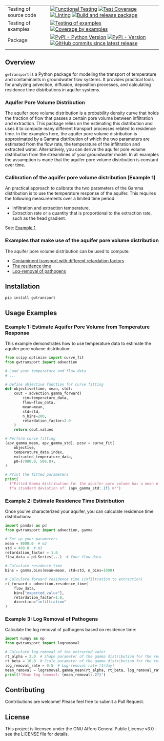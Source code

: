 |                        |                                                                                                                                                                                                                                                                                                                                                                                                                                                                                                                                                                                                                                                                                                                                                                                                      |
| ---------------------- | ---------------------------------------------------------------------------------------------------------------------------------------------------------------------------------------------------------------------------------------------------------------------------------------------------------------------------------------------------------------------------------------------------------------------------------------------------------------------------------------------------------------------------------------------------------------------------------------------------------------------------------------------------------------------------------------------------------------------------------------------------------------------------------------------------- |
| Testing of source code | [![Functional Testing](https://github.com/bdestombe/python_gwtransport/actions/workflows/functional_testing.yml/badge.svg?branch=main)](https://github.com/bdestombe/python_gwtransport/actions/workflows/functional_testing.yml) [![Test Coverage](https://bdestombe.github.io/python-gwtransport/coverage-badge.svg)](https://bdestombe.github.io/python-gwtransport/htmlcov/) [![Linting](https://github.com/bdestombe/python_gwtransport/actions/workflows/linting.yml/badge.svg?branch=main)](https://github.com/bdestombe/python_gwtransport/actions/workflows/linting.yml) [![Build and release package](https://github.com/bdestombe/python-gwtransport/actions/workflows/release.yml/badge.svg?branch=main)](https://github.com/bdestombe/python-gwtransport/actions/workflows/release.yml) |
| Testing of examples    | [![Testing of examples](https://github.com/bdestombe/python_gwtransport/actions/workflows/examples_testing.yml/badge.svg?branch=main)](https://github.com/bdestombe/python_gwtransport/actions/workflows/examples_testing.yml) [![Coverage by examples](https://bdestombe.github.io/python-gwtransport/coverage_examples-badge.svg)](https://bdestombe.github.io/python-gwtransport/htmlcov_examples/)                                                                                                                                                                                                                                                                                                                                                                                               |
| Package                | [![PyPI - Python Version](https://img.shields.io/pypi/pyversions/gwtransport.svg?logo=python&label=Python&logoColor=gold)](https://pypi.org/project/gwtransport/) [![PyPI - Version](https://img.shields.io/pypi/v/gwtransport.svg?logo=pypi&label=PyPI&logoColor=gold)](https://pypi.org/project/gwtransport/) [![GitHub commits since latest release](https://img.shields.io/github/commits-since/bdestombe/python-gwtransport/latest?logo=github&logoColor=lightgrey)](https://github.com/bdestombe/python-gwtransport/compare/)                                                                                                                                                                                                                                                                  |
|                        |                                                                                                                                                                                                                                                                                                                                                                                                                                                                                                                                                                                                                                                                                                                                                                                                      |

## Overview

`gwtransport` is a Python package for modeling the transport of temperature and contaminants in groundwater flow systems. It provides practical tools for analyzing advection, diffusion, deposition processes, and calculating residence time distributions in aquifer systems.

### Aquifer Pore Volume Distribution

The aquifer pore volume distribution is a probability density curve that holds the fraction of flow that passes a certain pore volume between infiltration and extraction. This package relies on the estimating this distribution and uses it to compute many different transport processes related to residence time. In the examples here, the aquifer pore volume distribution is approximated by a Gamma distribution of which the two parameters are estimated from the flow rate, the temperature of the infiltration and extracted water. Alternatively, you can derive the aquifer pore volume distribution from the streamlines of your groundwater model. In all examples the assumption is made that the aquifer pore volume distribution is constant over time.

### Calibration of the aquifer pore volume distribution (Example 1)

An practical approach to calibrate the two parameters of the Gamma distribution is to use the temperature response of the aquifer. This requires the following measurements over a limited time period:

- Infiltration and extraction temperature,
- Extraction rate or a quantity that is proportional to the extraction rate, such as the head gradient.

See: [Example 1](https://github.com/bdestombe/python-gwtransport/blob/main/examples/01_Estimate_aquifer_pore_volume_from_temperature_response.py).

### Examples that make use of the aquifer pore volume distribution

The aquifer pore volume distribution can be used to compute:

- [Contaminent transport with different retardation factors](https://github.com/bdestombe/python-gwtransport/blob/main/examples/01_Estimate_aquifer_pore_volume_from_temperature_response.py)
- [The residence time](https://github.com/bdestombe/python-gwtransport/blob/main/examples/02_Estimate_the_residence_time_distribution.py)
- [Log-removal of pathogens](https://github.com/bdestombe/python-gwtransport/blob/main/examples/03_Log_removal.py)

## Installation

```bash
pip install gwtransport
```

## Usage Examples

### Example 1: Estimate Aquifer Pore Volume from Temperature Response

This example demonstrates how to use temperature data to estimate the aquifer pore volume distribution:

```python
from scipy.optimize import curve_fit
from gwtransport import advection

# Load your temperature and flow data
# ...

# Define objective function for curve fitting
def objective(time, mean, std):
    cout = advection.gamma_forward(
        cin=temperature_data,
        flow=flow_data,
        mean=mean,
        std=std,
        n_bins=200,
        retardation_factor=2.0
    )
    return cout.values

# Perform curve fitting
(apv_gamma_mean, apv_gamma_std), pcov = curve_fit(
    objective,
    temperature_data.index,
    extracted_temperature_data,
    p0=(7000.0, 500.0),
)

# Print the fitted parameters
print(
  f"Fitted Gamma distribution for the aquifer pore volume has a mean of: {apv_gamma_mean:.1f} m³ and ",
  f"a standard deviation of: {apv_gamma_std:.1f} m³")
```

### Example 2: Estimate Residence Time Distribution

Once you've characterized your aquifer, you can calculate residence time distributions:

```python
import pandas as pd
from gwtransport import advection, gamma

# Set up your parameters
mean = 8000.0  # m3
std = 400.0  # m3
retardation_factor = 1.0
flow_data = pd.Series(...)  # Your flow data

# Calculate residence time
bins = gamma.bins(mean=mean, std=std, n_bins=1000)

# Calculate forward residence time (infiltration to extraction)
rt_forward = advection.residence_time(
    flow_data,
    bins["expected_value"],
    retardation_factor=1.0,
    direction="infiltration"
)
```

### Example 3: Log Removal of Pathogens

Calculate the log removal of pathogens based on residence time:

```python
import numpy as np
from gwtransport import logremoval

# Calculate log-removal of the extracted water
rt_alpha = 2.0  # Shape parameter of the gamma distribution for the residence time
rt_beta = 10.0  # Scale parameter of the gamma distribution for the residence time
log_removal_rate = 0.5  # Log-removal rate [1/day]
mean_removal = logremoval.gamma_mean(rt_alpha, rt_beta, log_removal_rate)
print(f"Mean log removal: {mean_removal:.2f}")
```

## Contributing

Contributions are welcome! Please feel free to submit a Pull Request.

## License

This project is licensed under the GNU Affero General Public License v3.0 - see the LICENSE file for details.
